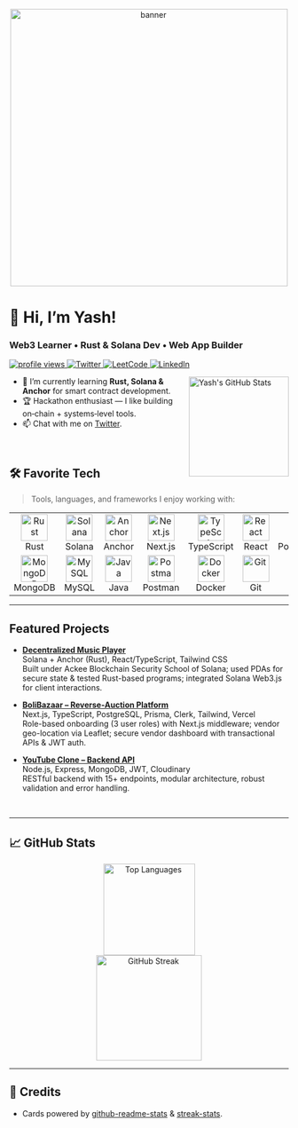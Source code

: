 <p align="center">
  <img src="https://user-images.githubusercontent.com/74038190/225813708-98b745f2-7d22-48cf-9150-083f1b00d6c9.gif" alt="banner" width="500"/>
</p>

<h1 align="left" id="yash-title">👋 Hi, I’m Yash!</h1>
<h3 align="left">
  Web3 Learner • Rust & Solana Dev • Web App Builder
</h3>

<p align="left">
  <a href="https://github.com/YashB404">
    <img src="https://komarev.com/ghpvc/?username=YashB404&label=Profile%20views&style=flat" alt="profile views"/>
  </a>
  <a href="https://twitter.com/yashB404">
    <img alt="Twitter" src="https://img.shields.io/twitter/follow/yashbha20562293?label=Twitter&logo=twitter&style=flat">
  </a>
  <a href="https://leetcode.com/u/yash-404">
    <img alt="LeetCode" src="https://img.shields.io/badge/LeetCode-FFA116?logo=leetcode&logoColor=white">
  </a>
  <a href="https://www.linkedin.com/in/yashaswi-bhardwaj-2936b8283/">
    <img alt="LinkedIn" src="https://img.shields.io/badge/LinkedIn-0A66C2?logo=linkedin&logoColor=white">
  </a>
</p>

<a href="#yash-title">
  <img src="https://github-readme-stats.vercel.app/api?username=YashB404&show_icons=true&include_all_commits=true&count_private=true&hide_border=true&theme=tokyonight" alt="Yash's GitHub Stats" align="right" height="180"/>
</a>

- 🌱 I’m currently learning **Rust, Solana & Anchor** for smart contract development.
- 🏆 Hackathon enthusiast — I like building on‑chain + systems‑level tools.
- 📫 Chat with me on <a href="https://twitter.com/yashB404">Twitter</a>.
<br>

## 🛠️ Favorite Tech

> Tools, languages, and frameworks I enjoy working with:

<table>
  <tr>
    <td align="center" width="96">
      <img src="https://www.vectorlogo.zone/logos/rust-lang/rust-lang-icon.svg" width="48" height="48" alt="Rust" /><br>Rust
    </td>
    <td align="center" width="96">
      <img src="https://github.com/user-attachments/assets/57b129b9-4790-4075-bf1f-ebb514885f43" width="48" height="48" alt="Solana" /><br>Solana
    </td>
    <td align="center" width="96">
      <img src="https://camo.githubusercontent.com/590ccfb4e70a27673047ee879ed409981c05b2da403e60b4aaa7961ccdb46001/68747470733a2f2f7062732e7477696d672e636f6d2f6d656469612f46565556614f3958454141756c764b3f666f726d61743d706e67266e616d653d736d616c6c" width="48" height="48" alt="Anchor" /><br>Anchor
    </td>
    <td align="center" width="96">
      <img src="https://cdn.jsdelivr.net/gh/devicons/devicon/icons/nextjs/nextjs-original.svg" width="48" height="48" alt="Next.js" /><br>Next.js
    </td>
    <td align="center" width="96">
      <img src="https://cdn.jsdelivr.net/gh/devicons/devicon/icons/typescript/typescript-original.svg" width="48" height="48" alt="TypeScript" /><br>TypeScript
    </td>
    <td align="center" width="96">
      <img src="https://cdn.jsdelivr.net/gh/devicons/devicon/icons/react/react-original.svg" width="48" height="48" alt="React" /><br>React
    </td>
    <td align="center" width="96">
      <img src="https://cdn.jsdelivr.net/gh/devicons/devicon/icons/postgresql/postgresql-original.svg" width="48" height="48" alt="PostgreSQL" /><br>PostgreSQL
    </td>
  </tr>
  <tr>
    <td align="center" width="96">
      <img src="https://cdn.jsdelivr.net/gh/devicons/devicon/icons/mongodb/mongodb-original.svg" width="48" height="48" alt="MongoDB" /><br>MongoDB
    </td>
    <td align="center" width="96">
      <img src="https://cdn.jsdelivr.net/gh/devicons/devicon/icons/mysql/mysql-original.svg" width="48" height="48" alt="MySQL" /><br>MySQL
    </td>
    <td align="center" width="96">
      <img src="https://cdn.jsdelivr.net/gh/devicons/devicon/icons/java/java-original.svg" width="48" height="48" alt="Java" /><br>Java
    </td>
    <td align="center" width="96">
      <img src="https://www.svgrepo.com/show/354202/postman-icon.svg" width="48" height="48" alt="Postman" /><br>Postman
    </td>
    <td align="center" width="96">
      <img src="https://cdn.jsdelivr.net/gh/devicons/devicon/icons/docker/docker-original.svg" width="48" height="48" alt="Docker" /><br>Docker
    </td>
    <td align="center" width="96">
      <img src="https://cdn.jsdelivr.net/gh/devicons/devicon/icons/git/git-original.svg" width="48" height="48" alt="Git" /><br>Git
    </td>
    <td align="center" width="96">
      <img src="https://cdn.jsdelivr.net/gh/devicons/devicon/icons/linux/linux-original.svg" width="48" height="48" alt="Linux" /><br>Linux
    </td>
  </tr>
</table>

---

##  Featured Projects

-  **[Decentralized Music Player](https://github.com/Yashb404/SolanaMusicPlayer)**  
  Solana + Anchor (Rust), React/TypeScript, Tailwind CSS  
  Built under Ackee Blockchain Security School of Solana; used PDAs for secure state & tested Rust-based programs; integrated Solana Web3.js for client interactions.

-  **[BoliBazaar – Reverse‑Auction Platform](https://github.com/Rakshat28/DudeTute)**  
  Next.js, TypeScript, PostgreSQL, Prisma, Clerk, Tailwind, Vercel  
  Role-based onboarding (3 user roles) with Next.js middleware; vendor geo-location via Leaflet; secure vendor dashboard with transactional APIs & JWT auth.

- **[YouTube Clone – Backend API](https://github.com/YashB404/Youtube-clone-Backend-project)**  
  Node.js, Express, MongoDB, JWT, Cloudinary  
  RESTful backend with 15+ endpoints, modular architecture, robust validation and error handling.

<br>

---

## 📈 GitHub Stats

<div align="center">

  <img height="165" src="https://github-readme-stats.vercel.app/api/top-langs/?username=YashB404&layout=compact&hide_border=true&langs_count=10&theme=tokyonight" alt="Top Languages" />

  <br/>
  <img height="190" src="https://streak-stats.demolab.com?user=YashB404&theme=tokyonight&hide_border=true" alt="GitHub Streak" />

</div>

---

## 🧩 Credits

* Cards powered by [github-readme-stats](https://github.com/anuraghazra/github-readme-stats) & [streak-stats](https://github.com/DenverCoder1/github-readme-streak-stats).

